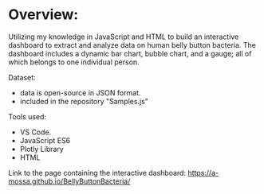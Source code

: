 # Overview:

Utilizing my knowledge in JavaScript and HTML to build an interactive dashboard to extract and analyze data on human belly button bacteria.
The dashboard includes a dynamic bar chart, bubble chart, and a gauge; all of which belongs to one individual person.

Dataset:
  - data is open-source in JSON format.
  - included in the repository "Samples.js"

Tools used:
  - VS Code.
  - JavaScript ES6
  - Plotly Library
  - HTML
  
Link to the page containing the interactive dashboard: https://a-mossa.github.io/BellyButtonBacteria/
